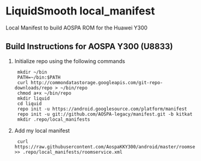 LiquidSmooth local_manifest
================

Local Manifest to build AOSPA ROM for the Huawei Y300

Build Instructions for AOSPA Y300 (U8833)
-----------------------------------------------------------------------------

1. Initialize repo using the following commands

        mkdir ~/bin
        PATH=~/bin:$PATH
        curl http://commondatastorage.googleapis.com/git-repo-downloads/repo > ~/bin/repo
        chmod a+x ~/bin/repo
        mkdir liquid
        cd liquid
        repo init -u https://android.googlesource.com/platform/manifest
        repo init -u git://github.com/AOSPA-legacy/manifest.git -b kitkat
        mkdir .repo/local_manifests

2. Add my local manifest

        curl https://raw.githubusercontent.com/AospaKKY300/android/master/roomservice.xml >> .repo/local_manifests/roomservice.xml
